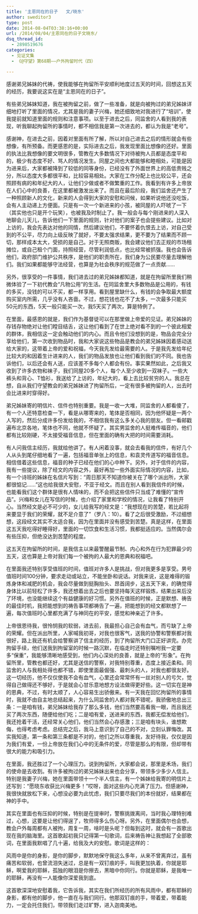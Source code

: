 ```yaml
---
title: '主恩同在的日子   文/晓东'
author: sweditor3
type: post
date: 2014-08-04T03:38:16+00:00
url: /2014/08/04/主恩同在的日子文晓东/
dsq_thread_id:
  - 2898519676
categories:
  - 见证文集
  - 《@守望》第68期——户外拘留时代（四）

---
```

感谢弟兄姊妹的代祷，使我能够在拘留所平安顺利地度过五天的时间，回想这五天的经历，我要说这实在是“主恩同在的日子”。

有些弟兄姊妹知道，我在被拘留之前，做了一些准备，就是向被拘过的弟兄姊妹详细地打听了里面的情况，尤其是我的妻子兴梅，她还细致地对我进行了“培训”，使我提前就知道里面的规则和注意事项。以至于进去之后，同监舍的人看到我的表现，听我聊起拘留所的事情时，都不相信我是第一次进去的，都认为我是“老号”。

感谢神，在进去之前，因着对里面有所了解，所以对自己进去之后的情形就会有些想像，有所预备。而更感恩的是，实际进去之后，我发现里面比想像的还好。里面的执法比我想像的要文明很多，管教在大多数情况下对待被拘人员都是态度平和的，极少有态度不好、骂人的情况发生。同屋之间也大都能够和睦相处，可能是因为进来后，大家都被降到了较低的同等身份，已经没有了外面世界上的高低贵贱之分，所以态度大多都很平和，比较容易相处。大家在工作分配上也比较公平，还会照顾有病的和年纪大的人，让他们少做或者不做繁重的工作。我看到有许多上帝放在人们心中的良善，在这里都被激发出来了。而且在最后阶段，我们监舍还产生了一种照顾新人的文化，新来的人会得到大家的安慰和问候，如果听说他还没吃饭，会有人主动递上方便面。只是有一次一个新进来的小孩，被同屋的人吓唬了一下（其实他也只是开个玩笑），也被我及时制止了。我一般会与每个刚进来的人深入地聊会儿天儿，告诉他们一下里面的规则，针对他们的案子也会提些建议。比如对上访的，我会先表达对他的同情，然后建议他们，不要怀着仇恨去上访，对自己受到的不公平，尽力向上级反映了就好，不要太强求结果，更不要为了结果而不顾一切，那样成本太大，受损的是自己。对于无照商贩，我会建议他们去正规的市场租摊位，或自己租个门面，持照经营，尽管利润低点，也比经常被抓强。我也会告诉他们，政府部门维护公共秩序，是他们的职责所在，我们身为公民要尽量去理解他们。我们如果都能够守法经营，也算是为社会秩序的规范做了一点贡献……

另外，很享受的一件事情，我们进去过的弟兄姊妹都知道，就是在拘留所里我们稍微体验了一下初代教会“凡物公用”的生活。在同监舍里大多数物品是公用的，有钱的多买，没钱的可以不买，都一样享用。看到屋里缺什么，有钱的会争取最大额度购买室内所需，几乎没有人吝啬。不过，想花钱也花不了太多，一次最多只能买50元的东西，5天一般只能买一次，我5天买了两次，算是特例了。

在里面，最感恩的就是，我们作为基督徒可以在那里做上帝爱的见证。弟兄姊妹的存钱存物绝对让他们瞠目结舌，这让他们看到了在世上绝对看不到的一个彼此相爱的群体，我相信这一定会触动他们的内心。而且令他们没想到的是，物品会完全分享给他们，第一次收到物品时，我和大家说这些物品是教会的弟兄姊妹因着感动送给大家的，这带着上帝的爱和祝福，今天我先发给最需要的人。于是我先发给年纪比较大的和因着生计进来的人，我们的物品发放也让他们看到我们的不同。我也告诉他们，以后还会有人送，应该差不多每个人都会有份。事实果然如此，之后我又收到了许多衣物和袜子，我们同屋20多个人，每个人至少收到一双袜子。一些大裤头和背心、T恤衫，我送给了上访的，年纪大的，看上去比较贫穷的人。我总在想，自从我们守望教会的弟兄姊妹进了拘留所后，一定有很多被拘留的人，出去时会比进来时穿得好。

弟兄姊妹寄的明信片、信件也特别重要。我是一收一大堆，同监舍的人都看傻了，有一个人还特意检查一下，看是从哪寄来的，笔体是否相同，因为他怀疑是一两个人写的，然后分成许多份发给我的，不相信我有这么多关心我的朋友。但一看邮戳遍布北京各地，笔体也不同，他就不怀疑了。其实男监舍的人挺难传福音的，他们都有比较刚硬，不太接受福音信息，但在里面的确有大把的时间需要消耗。

有人问我信主经历，我就给他讲了。有人闲着没事，就会去看我的信件，有好几个人从头到尾仔细地看了一遍，包括福音单张上的信息，和袁灵传道写的福音信息。相信借着这些信息，福音的种子已经在他们的心中种下。另外，对于信件的内容，我有一些提议，除了经文的内容之外，最好再加一些外面实际情况的内容，比如，有一个诗班的姊妹在名信片写到：“周日那天不知道你被关在了哪个派出所，大家都很惦记……”这也给我很大安慰，不亚于经文。而且在别人看到我信件的时候，也能看我们这个群体是很有人情味的，而不会把这些信件只当成了难懂的“宣传品”。兴梅和女儿在写信的时候，也介绍了家里和学校的情况，让我看了特别开心。当然经文是必不可少的，女儿给我写的经文是：“我想现在的苦楚，若比起将来要显于我们的荣耀，就不足介意了”（罗八：10）。看了之后很受激励，不过细想想，这段经文其实不太适合我，因为在里面并没有感受到苦楚。真是这样，在里面这五天我吃得好睡得好，里面的一切饮食和生活习惯，我都挺适应的。当然偶尔会有些压抑，但绝没达到苦楚的程度。

这五天在拘留所的时间，是我信主以来最警醒最节制、内心和外在行为犯罪最少的五天，这也算是上帝对我们每一个被拘的人最大的恩典和祝福吧。

在里面我还特别享受值班的时间，值班对许多人是挑战，但对我更多是享受。男号值班时间100分钟，要求走动或站立，不能坐卧和说话。对我来说，这是难得的锻炼身体和减肥的机会，我会尽量做到挺胸抬头、昂首阔步，这五天下来，的确觉得身体比以前轻松了许多，我还想着出去之后也要坚持每天这样锻炼，结果出来后没了环境，也没能继续这个有益健康的好习惯。另外在值班的时候，正是默想、祷告的最佳时机，我把能想到的祷告事项都祷告了一遍，把能想到的经文都默想了一遍，每次值班时心里都充满了与神同在的平安，感觉和神亲近了许多。

上帝很恩待我，很怜悯我的软弱，进去前，我最担心自己会有血气，而亏缺了上帝的荣耀。但在派出所里，人家喊我初哥，对我也很客气，送我的协警和警察都对我很好，路上我还有机会给警察讲了信主的经历，到了拘留所大门口正好讲完。办完拘留手续，他们送我到拘留室的时候一路沉默，在临走时还特别嘱咐我一定要多“保重”，我能够清晰地感受到，他们内心深处的良善，就是上帝的“形象”。在拘留所里，管教也都还好，尤其是送信的警察，对我特别尊重，态度上接近柔和。同监舍的人与我相处得也都不错，即使里面最倔强、最刺头的人，对我也都很友好。这一切经历，他不仅仅使我不会有血气，心里还会常常怀有一丝对别人的亏欠，觉得自己做得还不够好，于是就会心甘乐意地想方设法做得更好些。这一切实在是神的恩典，不过，有时太顺了，人心容易生出骄傲来。有一天我在回忆拘留所的事情时，我就不由自主地总结起来，为什么同监舍的人都对我不错呢，我骄傲地总出三条：一是咱有钱，弟兄姊妹给我存了那么多钱，他们当然要高看我一眼，而且我还买了两次东西，随便给他们吃；二是咱有爱，送进来的东西，我都无偿发给他们，我还抢着干活，还经常关心他们，他们当然会心存感激；三是咱有块头，谁想欺侮，也得考虑考虑。总结完之后，我马上意识到了自己的不对，立刻认罪悔改。其实我知道，第一条和第三条都是不对的，他们之所以尊重我，友好待我，仅仅是因为我们有爱，一份上帝放在我们心中的无条件的爱，尽管是那么的有限，但却带有很大的能力和吸引力。

在里面，我还胜过了一个心理压力。说到拘留所，大家都会说，那里是禾场，我们的使命是去收割。有许多被拘过的弟兄姊妹出来也会分享，带领多少多少人信主。特别是我妻子兴梅，她在里面带领十一个半人信主，有一个姊妹给我寄的明信片上还写到：“愿晓东收获比兴梅更多！”哎呀，面对这些内心充满了压力。但感谢神，我很快就放松下来，心想没必要为此忧虑，我们只要尽我们的本份就好，结果都在神的手中。

其实在里面也有压抑的时候，特别是在提审时，警察挑拨离间，当时我心理特别难过，心想，这要是让他们得逞了，牧师得多么伤心呀。另外，在里面偶尔也会想，教会户外每周都有人被拘，周复一周，啥时是头呢？但每到这时，就会有一首歌出现在我的脑海里。这首歌起初我只记得第一句歌词，后来祷告神让我想起了全部歌词，在里面我默唱了几十遍，给我及大的安慰。歌词是这样的：

风雨中是你的身影，是你的脚步，默默地保守我这么多年，从来不曾离弃过，虽有痛苦和软弱，也曾流泪失迷过，总是有一双钉痕的手，叫我更加执着，你就是耶稣，啊爱我的耶稣，孤独的眼泪是你擦去，黑暗中你同行。你就是耶稣，是我唯一的耶稣，再没有一人能像你深爱我到底。

这首歌深深地安慰着我，它告诉我，其实在我们所经历的所有风雨中，都有耶稣的身影，都有他的脚步，他一直在与我们同行。他那双钉痕的手，带着爱，带着能力，一定会托住我们，带领我们走过旷野，进入迦南美地。